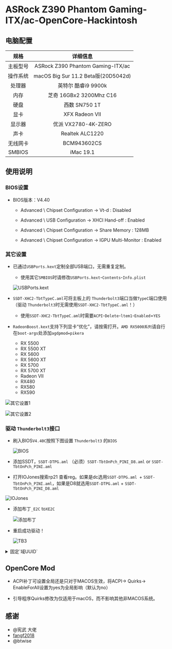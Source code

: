 # ASRock Z390 Phantom Gaming- ITX/ac-OpenCore-Hackintosh


## 电脑配置
|规格 | 详细信息|
|:-: | :-:|
|主板型号| ASRock Z390 Phantom Gaming-ITX/ac |
|操作系统| macOS Big Sur 11.2 Beta版(20D5042d) |
|处理器| 英特尔 酷睿i9 9900k |
|内存| 芝奇 16GBx2 3200Mhz C16 |
|硬盘| 西数 SN750 1T |
|显卡| XFX Radeon VII |
|显示器| 优派 VX2780-4K-ZERO |
|声卡| Realtek ALC1220 |
|无线网卡| BCM943602CS |
|SMBIOS| iMac 19.1 |

## 使用说明

### BIOS设置

- BIOS版本：V4.40

  - Advanced \ Chipset Configuration → Vt-d : Disabled

  - Advanced \ USB Configuration → XHCI Hand-off : Enabled

  - Advanced \ Chipset Configuration → Share Memory : 128MB

  - Advanced \ Chipset Configuration → IGPU Multi-Monitor : Enabled
  
### 其它设置

- 已通过`USBPorts.kext`定制全部USB端口，无需重复定制。
  - 使用其它`SMBIOS`时请修改`USBPorts.kext`-`Contents`-`Info.plist`
  
  ![USBPorts.kext](Docs/IMG_2495.png)
  
- `SSDT-XHC2-TbtTypeC.aml`可将主板上的 `Thunderbolt3`端口当做`TypeC`端口使用（驱动 `Thunderbolt3`时无需使用`SSDT-XHC2-TbtTypeC.aml`！）
  - 使用`SSDT-XHC2-TbtTypeC.aml`时需要`ACPI`-`Delete`-`ltem1`-`Enabled`=`YES`
 
 - `RadeonBoost.kext`支持下列显卡“优化”，请按需打开。`AMD RX5000系列`请自行在`boot-args`处添加`agdpmod=pikera`

   - RX 5500
   - RX 5500 XT
   - RX 5600
   - RX 5600 XT
   - RX 5700
   - RX 5700 XT
   - Radeon VII
   - RX480
   - RX580
   - RX590 
  
  ![其它设置1](Docs/IMG_2493.png)
    
  ![其它设置2](Docs/IMG_2494.png)

### 驱动 `Thunderbolt3`接口

  - 刷入BIOS`V4.40C`按照下图设置 `Thunderbolt3` 的`BIOS`

     ![BIOS](Docs/IMG_2487.jpeg)

  - 添加SSDT，`SSDT-DTPG.aml` （必须）`SSDT-TbtOnPch_PINI_D8.aml` or `SSDT-TbtOnPch_PINI.aml`

  - 打开IOJones搜索rp21 查看reg。如果是dc选用`SSDT-DTPG.aml `+ `SSDT-TbtOnPch_PINI.aml`，如果是D8就选用`SSDT-DTPG.aml` + `SSDT-TbtOnPch_PINI_D8.aml`

   ![IOJones](Docs/IMG_2488.png)

  - 添加布丁`_E2C` to`XE2C`
   
    ![添加布丁](Docs/IMG_2489.png)
   
  - 重启成功驱动！
    
    ![TB3](Docs/IMG_2490.png)
    

  <details>
  <summary> 固定`域UUID` </summary>

  - <p>打开`系统报告`查看雷雳总线的`域UUID`将其复制替换到下面的`ToUUID ("989597F1-04F7-4D5C-95F4-30530FC5F2A6")` 中的`989597F1-04F7-4D5C-95F4-30530FC5F2A6`

  <p>

  ```sw
  Method (_DSM, 4, NotSerialized)  // _DSM: Device-Specific Method
  {
      If (_OSI ("Darwin"))
      {
          Local0 = Package ()
              {
              "ThunderboltUUID", 
              ToUUID ("989597f1-04f7-4d5c-95f4-30530fc5f2a6"), 
              "sscOffset", 
              Buffer (0x02)
              {
                   0x00, 0x00                                       // ..
              }, 

              "power-save", 
              One, 
              Buffer (One)
              {
                   0x00                                             // .
              }
          }

  ```
  </p>

  - <p> 使用`MaciASL`打开你使用的`SSDT-TbtOnPch_PINI_D8.aml` or `SSDT-TbtOnPch_PINI.aml`另存为`SSDT-TbtOnPch_PINI_D8.dsl` or `SSDT-TbtOnPch_PINI.dsl`找到`HNI0`下的这个位置 </p>

  <p>

  ![HNI0](Docs/IMG_2491.png) 

  <p>
   
   - <p> 将上面替换了`域UUID`的复制进`SSDT-TbtOnPch_PINI_D8.dsl` or `SSDT-TbtOnPch_PINI.dsl`中 </p>

  <p>

   ![固定域UUID后](Docs/IMG_2492.png) 
   
   <p>
   
   - <p> 编译确认没有警告后另存为`SSDT-TbtOnPch_PINI_D8.aml` or `SSDT-TbtOnPch_PINI.aml`然后放入`EFI`中加载。这样每次启动后`域UUID`值就不会改变了</p>
  </details>
  
## OpenCore  Mod

- ACPI补丁可设置全局还是只对于MACOS生效，将ACPI-> Quirks-> EnableForAll设置为yes为全局影响（默认为no）

- 引导程序Quirks修改为仅适用于macOS，而不影响其他非MACOS系统。
  
## 感谢
 
 -  @宪武 大佬
 - [fangf2018](https://github.com/fangf2018/ASRock-Z390-Phantom-ITX-OpenCore-Hackintosh)
 - @btwise  
